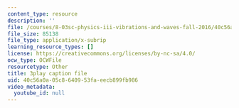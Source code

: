 ```yaml
---
content_type: resource
description: ''
file: /courses/8-03sc-physics-iii-vibrations-and-waves-fall-2016/40c56a0a05c8640953faeecb899fb986_BX4QPdP7fT8.srt
file_size: 85138
file_type: application/x-subrip
learning_resource_types: []
license: https://creativecommons.org/licenses/by-nc-sa/4.0/
ocw_type: OCWFile
resourcetype: Other
title: 3play caption file
uid: 40c56a0a-05c8-6409-53fa-eecb899fb986
video_metadata:
  youtube_id: null
---
```

